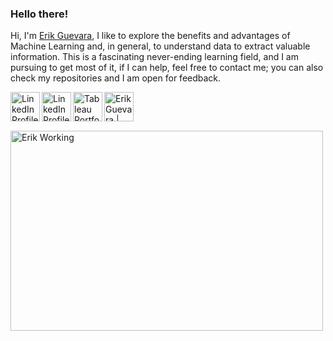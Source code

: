 ### Hello there!

Hi, I'm [Erik Guevara](https://www.erikguevara.de), I like to explore the benefits and advantages of Machine Learning and, in general, to understand data to extract valuable information. This is a fascinating never-ending learning field, and I am pursuing to get most of it, if I can help, feel free to contact me; you can also check my repositories and I am open for feedback.

<a href="https://www.erikguevara.de" target="_blank">
  <img align="left" alt="LinkedIn Profile" width="47px" src="https://icon-library.com/images/website-icon-transparent-background/website-icon-transparent-background-11.jpg" />
</a>

<a href="https://www.linkedin.com/in/guevara-erik" target="_blank">
  <img align="left" alt="LinkedIn Profile" width="47px" src="https://raw.githubusercontent.com/peterthehan/peterthehan/master/assets/linkedin.svg" />
</a>

<a href="https://public.tableau.com/app/profile/erik.guevara" target="_blank">
  <img align="left" alt="Tableau Portfolio" width="47px" src="https://cdn.worldvectorlogo.com/logos/tableau-software.svg" />
</a>

<a href="https://eportfolio.mygreatlearning.com/erik-antonio-guevara-merino" target="_blank">
  <img align="left" alt="Erik Guevara | Academic ePortfolio" width="47px" src="https://upload.wikimedia.org/wikipedia/commons/thumb/c/c3/License_icon-mit.svg/1200px-License_icon-mit.svg.png" />
</a>

<br />
<p>&nbsp;
 
<p>
  <img align="center" alt="Erik Working" src="https://github.com/abhisheknaiidu/abhisheknaiidu/blob/master/code.gif?raw=true" width="500" height="320" />

<!--END_SECTION:waka-->
